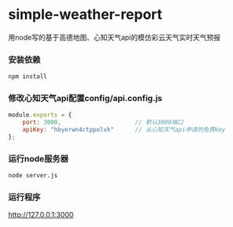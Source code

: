 simple-weather-report
==========

用node写的基于高德地图、心知天气api的模仿彩云天气实时天气预报

### 安装依赖

```bash
npm install
```

### 修改心知天气api配置config/api.config.js

```javascript
module.exports = {
    port: 3000,                     // 默认3000端口
    apiKey: "hbyerwn4ctppolvk"      // 从心知天气api申请的免费key
};

```


### 运行node服务器

```bash
node server.js
```


### 运行程序
http://127.0.0.1:3000
